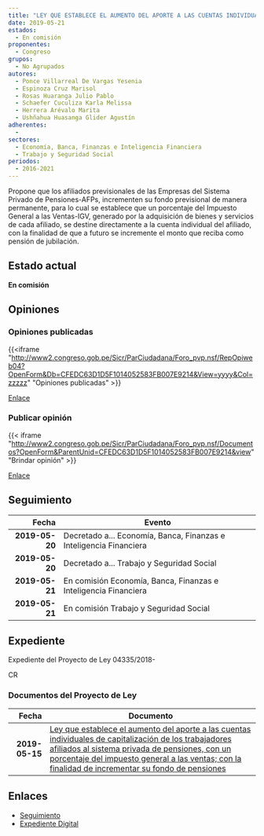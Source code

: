 ```yaml
---
title: "LEY QUE ESTABLECE EL AUMENTO DEL APORTE A LAS CUENTAS INDIVIDUALES DE CAPITALIZACIÓN DE LOS TRABAJADORES AFILIADOS AL SISTEMA PRIVADO DE PENSIONES, CON UN PORCENTAJE DEL IMPUESTO GENERAL A LAS VENTAS, CON LA FINALIDAD DE INCREMENTAR SU FONDO DE PENSIONES"
date: 2019-05-21
estados: 
  - En comisión
proponentes: 
  - Congreso
grupos: 
  - No Agrupados
autores: 
  - Ponce Villarreal De Vargas Yesenia
  - Espinoza Cruz Marisol
  - Rosas Huaranga Julio Pablo
  - Schaefer Cuculiza Karla Melissa
  - Herrera Arévalo Marita
  - Ushñahua Huasanga Glider Agustín
adherentes: 
  - 
sectores: 
  - Economía, Banca, Finanzas e Inteligencia Financiera
  - Trabajo y Seguridad Social
periodos: 
  - 2016-2021
---
```


Propone que los afiliados previsionales de las Empresas del Sistema Privado de Pensiones-AFPs, incrementen su fondo previsional de manera permanente, para lo cual se establece que un porcentaje del Impuesto General a las Ventas-IGV, generado por la adquisición de bienes y servicios de cada afiliado, se destine directamente a la cuenta individual del afiliado, con la finalidad de que a futuro se incremente el monto que reciba como pensión de jubilación.


## Estado actual

**En comisión**

## Opiniones

### Opiniones publicadas

{{<iframe "http://www2.congreso.gob.pe/Sicr/ParCiudadana/Foro_pvp.nsf/RepOpiweb04?OpenForm&Db=CFEDC63D1D5F1014052583FB007E9214&View=yyyy&Col=zzzzz" "Opiniones publicadas" >}}

[Enlace](http://www2.congreso.gob.pe/Sicr/ParCiudadana/Foro_pvp.nsf/RepOpiweb04?OpenForm&Db=CFEDC63D1D5F1014052583FB007E9214&View=yyyy&Col=zzzzz)
### Publicar opinión

{{< iframe "http://www2.congreso.gob.pe/Sicr/ParCiudadana/Foro_pvp.nsf/Documentos?OpenForm&ParentUnid=CFEDC63D1D5F1014052583FB007E9214&view" "Brindar opinión" >}}

[Enlace](http://www2.congreso.gob.pe/Sicr/ParCiudadana/Foro_pvp.nsf/Documentos?OpenForm&ParentUnid=CFEDC63D1D5F1014052583FB007E9214&view)

## Seguimiento

| Fecha | Evento |
|------:|--------|
| **2019-05-20** | Decretado a... Economía, Banca, Finanzas e Inteligencia Financiera|
| **2019-05-20** | Decretado a... Trabajo y Seguridad Social|
| **2019-05-21** | En comisión Economía, Banca, Finanzas e Inteligencia Financiera|
| **2019-05-21** | En comisión Trabajo y Seguridad Social|


## Expediente

Expediente del Proyecto de Ley 04335/2018-

CR


### Documentos del Proyecto de Ley

| Fecha | Documento |
|------:|--------|
| **2019-05-15** | [Ley que establece el aumento del aporte a las cuentas individuales de capitalización de los trabajadores afiliados al sistema privada de pensiones, con un porcentaje del impuesto general a las ventas; con la finalidad de incrementar su fondo de pensiones](http://www.leyes.congreso.gob.pe/Documentos/2016_2021/Proyectos_de_Ley_y_de_Resoluciones_Legislativas/PL0433520190515.pdf) |

## Enlaces 

- [Seguimiento](http://www2.congreso.gob.pe/Sicr/TraDocEstProc/CLProLey2016.nsf/f7fff46988ca05b1052578e100829cc7/a73a17a494e9a47f052583fb00815f61?OpenDocument)
- [Expediente Digital](http://www2.congreso.gob.pe/Sicr/TraDocEstProc/CLProLey2016.nsf/f7fff46988ca05b1052578e100829cc7/a73a17a494e9a47f052583fb00815f61?OpenDocument&Click=05257FB7005EB655.eb71d0cf91d8294e05256cdf006b5706/$Body/0.1C6C)
